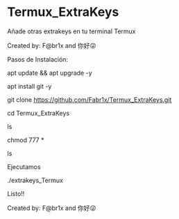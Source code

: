 # Termux_ExtraKeys
Añade otras extrakeys en tu terminal Termux

Created by: F@br1x and 你好😜

Pasos de Instalación:

apt update && apt upgrade -y


apt install git -y


git clone https://github.com/Fabr1x/Termux_ExtraKeys.git


cd Termux_ExtraKeys

ls

chmod 777 *


ls


Ejecutamos

./extrakeys_Termux


Listo!!


Created by: F@br1x and 你好😜
